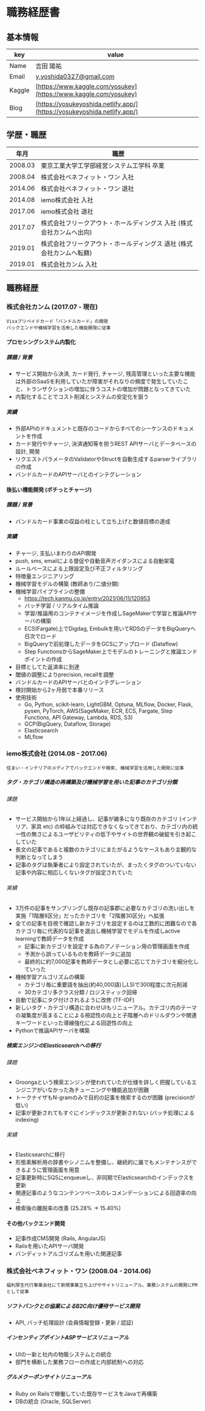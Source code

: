 # 職務経歴書

## 基本情報
|key|value|
|---|-----|
|Name|吉田 陽祐|
|Email|y.yoshida0327@gmail.com|
|Kaggle|[https://www.kaggle.com/yosukey](https://www.kaggle.com/yosukey)|
|Blog|[https://yosukeyoshida.netlify.app/](https://yosukeyoshida.netlify.app/)|

## 学歴・職歴

|年月|職歴|
|---|-----|
|2008.03|東京工業大学工学部経営システム工学科 卒業|
|2008.04|株式会社ベネフィット・ワン 入社|
|2014.06|株式会社ベネフィット・ワン 退社|
|2014.08|iemo株式会社 入社|
|2017.06|iemo株式会社 退社|
|2017.07|株式会社フリークアウト・ホールディングス 入社 (株式会社カンムへ出向)|
|2019.01|株式会社フリークアウト・ホールディングス 退社 (株式会社カンムへ転籍)|
|2019.01|株式会社カンム 入社|

## 職務経歴
### 株式会社カンム (2017.07 - 現在)
```
Visaプリペイドカード「バンドルカード」の開発
バックエンドや機械学習を活用した機能開発に従事
```

#### プロセシングシステム内製化
##### 課題 / 背景
* サービス開始から決済, カード発行, チャージ, 残高管理といった主要な機能は外部のSaaSを利用していたが障害がそれなりの頻度で発生していたこと、トランザクションの増加に伴うコストの増加が問題となってきていた
* 内製化することでコスト削減とシステムの安定化を狙う

##### 実績
* 外部APIのドキュメントと既存のコードからすべてのシーケンスのドキュメントを作成 
* カード発行やチャージ, 決済通知等を担うREST APIサーバとデータベースの設計, 開発
* リクエストパラメータのValidatorやStructを自動生成するparserライブラリの作成
* バンドルカードのAPIサーバとのインテグレーション

#### 後払い機能開発 (ポチっとチャージ)
##### 課題 / 背景
* バンドルカード事業の収益の柱として立ち上げと数値目標の達成

##### 実績
* チャージ, 支払いまわりのAPI開発
* push, sms, emailによる督促や自動音声ガイダンスによる自動架電
* ルールベースによる上限設定及び不正フィルタリング
* 特徴量エンジニアリング
* 機械学習モデルの構築 (教師あり/二値分類)
* 機械学習パイプラインの整備
    * https://tech.kanmu.co.jp/entry/2021/06/11/120953
    * バッチ学習 / リアルタイム推論
    * 学習/推論用のコンテナイメージを作成しSageMakerで学習と推論APIサーバの構築
    * ECS(Fargate)上でDigdag, Embulkを用いてRDSのデータをBigQueryへ日次でロード
    * BigQueryで前処理したデータをGCSにアップロード (Dataflow)
    * Step FunctionsからSageMaker上でモデルのトレーニングと推論エンドポイントの作成
* 目標としてた返済率に到達
* 閾値の調整によりprecision, recallを調整
* バンドルカードのAPIサーバとのインテグレーション
* 検討開始から2ヶ月弱で本番リリース
* 使用技術
    * Go, Python, scikit-learn, LightGBM, Optuna, MLflow, Docker, Flask, pysen, PyTorch, AWS(SageMaker, ECR, ECS, Fargate, Step Functions, API Gateway, Lambda, RDS, S3)
    * GCP(BigQuery, Dataflow, Storage)
    * Elasticsearch
    * MLflow

### iemo株式会社 (2014.08 - 2017.06)
```
住まい・インテリアのメディアでバックエンドや検索, 機械学習を活用した開発に従事
```
##### タグ・カテゴリ構造の再構築及び機械学習を用いた記事のカテゴリ分類
###### 課題
* サービス開始から1年以上経過し、記事が雑多になり既存のカテゴリ (インテリア、家具 etc) の枠組みでは対応できなくなってきており、カテゴリ内の統一性の無さによるユーザビリティの低下やサイトの世界観の破綻を引き起こしていた
* 長文の記事であると複数のカテゴリにまたがるようなケースもあり主観的な判断となってしまう
* 記事のタグは執筆者により設定されていたが、まったくタグのついていない記事や内容に相応しくないタグが設定されていた

###### 実績
* 3万件の記事をサンプリングし既存の記事郡に必要なカテゴリの洗い出しを実施「1階層8区分」だったカテゴリを「2階層30区分」へ拡張 
* 全ての記事を目視で確認し新カテゴリを設定するのは工数的に困難なので各カテゴリ毎に代表的な記事を選出し機械学習でモデルを作成しactive learningで教師データを作成
    * 記事に新カテゴリを設定する為のアノテーション用の管理画面を作成
    * 予測から誤っているものを教師データに追加
    * 最終的に約7,000記事を教師データとし必要に応じてカテゴリを細分化していった
* 機械学習アルゴリズムの構築
	* カテゴリ毎に重要語を抽出(約40,000語)しLSIで300程度に次元削減
	* 30カテゴリ多クラス分類 / ロジスティック回帰 
* 自動で記事にタグ付けされるように改修 (TF-IDF)
* 新しいタグ・カテゴリ構造に合わせUIもリニューアル。カテゴリ内のテーマの凝集度が高まることによる視認性の向上と子階層へのドリルダウンや関連キーワードといった導線強化による回遊性の向上 
* Pythonで推論APIサーバを構築

##### 検索エンジンのElasticsearchへの移行
###### 課題
* Groongaという検索エンジンが使われていたが仕様を詳しく把握しているエンジニアがいなかった為チューニングや機能追加が困難 
* トークナイザもN-gramのみで目的の記事を検索するのが困難 (precisionが低い)
* 記事が更新されてもすぐにインデックスが更新されない (バッチ処理によるindexing)

###### 実績
* Elasticsearchに移行 
* 形態素解析用の辞書やシノニムを整備し、継続的に誰でもメンテナンスができるように管理画面を用意 
* 記事更新時にSQSにenqueueし、非同期でElasticsearchのインデックスを更新
* 関連記事のようなコンテンツベースのレコメンデーションによる回遊率の向上 
* 検索後の離脱率の改善 (25.28% -> 15.40%) 

#### その他バックエンド開発
* 記事作成CMS開発 (Rails, AngularJS)
* Railsを用いたAPIサーバ開発
* バンディットアルゴリズムを用いた関連記事

### 株式会社ベネフィット・ワン (2008.04 - 2014.06)
```
福利厚生代行事業会社にて新規事業立ち上げやサイトリニューアル、業務システムの開発にPMとして従事
```

##### ソフトバンクとの協業によるB2C向け優待サービス開発
* API, バッチ処理設計 (会員情報登録・更新 / 認証)

##### インセンティブポイントASPサービスリニューアル
* UIの一新と社内の物販システムとの統合
* 部門を横断した業務フローの作成と内部統制への対応

##### グルメクーポンサイトリニューアル
* Ruby on Railsで稼働していた既存サービスをJavaで再構築
* DBの統合 (Oracle, SQLServer)
